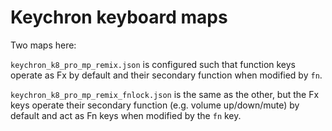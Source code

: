 # Keychron keyboard maps

Two maps here:

`keychron_k8_pro_mp_remix.json` is configured such that function keys operate as
Fx by default and their secondary function when modified by `fn`.

`keychron_k8_pro_mp_remix_fnlock.json` is the same as the other, but the Fx keys 
operate their secondary function (e.g. volume up/down/mute) by default and act
as Fn keys when modified by the `fn` key.
